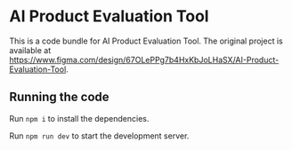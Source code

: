 
  # AI Product Evaluation Tool

  This is a code bundle for AI Product Evaluation Tool. The original project is available at https://www.figma.com/design/67OLePPg7b4HxKbJoLHaSX/AI-Product-Evaluation-Tool.

  ## Running the code

  Run `npm i` to install the dependencies.

  Run `npm run dev` to start the development server.
  